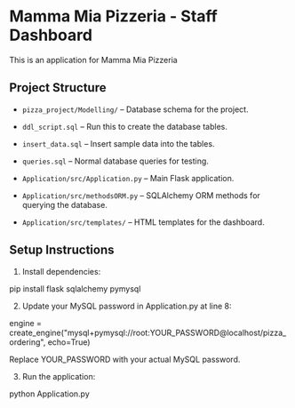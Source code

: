 # Mamma Mia Pizzeria - Staff Dashboard

This is an application for Mamma Mia Pizzeria


## Project Structure

- `pizza_project/Modelling/` – Database schema for the project.
- `ddl_script.sql` – Run this to create the database tables.
- `insert_data.sql` – Insert sample data into the tables.
- `queries.sql` – Normal database queries for testing.

- `Application/src/Application.py` – Main Flask application.
- `Application/src/methodsORM.py` – SQLAlchemy ORM methods for querying the database.
- `Application/src/templates/` – HTML templates for the dashboard.


## Setup Instructions

1. Install dependencies:

pip install flask sqlalchemy pymysql

2. Update your MySQL password in Application.py at line 8:

engine = create_engine("mysql+pymysql://root:YOUR_PASSWORD@localhost/pizza_ordering", echo=True)

Replace YOUR_PASSWORD with your actual MySQL password.

3. Run the application:

python Application.py

